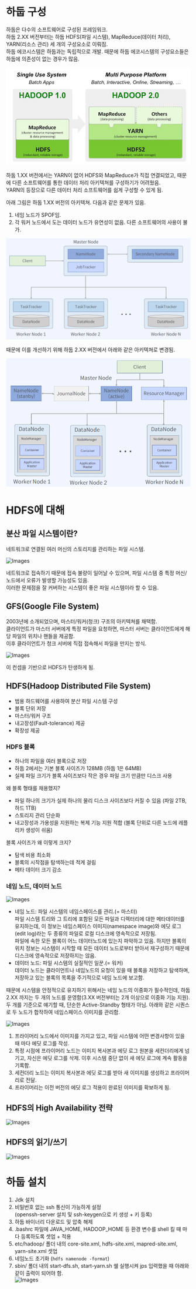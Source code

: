 # 하둡 구성

하둡은 다수의 소프트웨어로 구성된 프레임워크.  
하둡 2.XX 버전부터는 하둡 HDFS(파일 시스템), MapReduce(데이터 처리), YARN(리소스 관리) 세 개의 구성요소로 이뤄짐.  
하둡 에코시스템은 하둡과는 독립적으로 개발. 때문에 하둡 에코시스템의 구성요소들은 하둡에 의존성이 없는 경우가 많음.  

![Images](../../Images/1-17.PNG)

하둡 1.XX 버전에서는 YARN이 없어 HDFS와 MapReduce가 직접 연결되었고, 때문에 다른 소프트웨어를 통한 데이터 처리 아키텍쳐를 구성하기가 어려웠음.  
YARN의 등장으로 다른 데이터 처리 소프트웨어를 쉽게 구성할 수 있게 됨.  

아래 그림은 하둡 1.XX 버전의 아키텍쳐. 다음과 같은 문제가 있음.  
1. 네임 노드가 SPOF임.
2. 각 워커 노드에서 도는 데이터 노드가 유연성이 없음. 다른 소프트웨어의 사용이 불가.

![Images](../../Images/1-18.PNG)

때문에 이를 개선하기 위해 하둡 2.XX 버전에서 아래와 같은 아키텍쳐로 변경됨.  

![Images](../../Images/1-19.PNG)

# HDFS에 대해

## 분산 파일 시스템이란?

네트워크로 연결된 여러 머신의 스토리지를 관리하는 파일 시스템.  

![Images](https://www.quobyte.com/wp-content/uploads/2022/09/distributed-file-system.svg)

네트워크로 접속하기 때문에 접속 불량이 일어날 수 있으며, 파일 시스템 중 특정 머신/노드에서 오류가 발생할 가능성도 있음.  
이러한 문제점을 잘 커버하는 시스템이 좋은 파일 시스템이라 할 수 있음.  

## GFS(Google File System)

2003년에 소개되었으며, 마스터/워커(청크) 구조의 아키텍쳐를 채택함.  
클라이언트가 마스터 서버에게 특정 파일을 요청하면, 마스터 서버는 클라이언트에게 해당 파일의 위치나 핸들을 제공함.  
이후 클라이언트가 청크 서버에 직접 접속해서 파일을 만지는 방식.  

![Images](https://miro.medium.com/max/1016/1*FkPnGLfKLVlHsq6ZKSI07Q.png)

이 컨셉을 기반으로 HDFS가 탄생하게 됨.  

## HDFS(Hadoop Distributed File System)

* 범용 하드웨어를 사용하여 분산 파일 시스템 구성
* 블록 단위 저장
* 마스터/워커 구조
* 내고장성(Fault-tolerance) 제공
* 확장성 제공

### HDFS 블록 

* 하나의 파일을 여러 블록으로 저장
* 하둡 2에서는 기본 블록 사이즈가 128MB (하둡 1은 64MB)
* 실제 파일 크기가 블록 사이즈보다 작은 경우 파일 크기 만큼만 디스크 사용

왜 블록 형태를 채용했지?

* 파일 하나의 크기가 실제 하나의 물리 디스크 사이즈보다 커질 수 있음 (파일 2TB, 하드 1TB)
* 스토리지 관리 단순화
* 내고장성과 가용성을 지원하는 복제 기능 지원 적합 (블록 단위로 다른 노드에 레플리카 생성이 쉬움)

블록 사이즈가 왜 이렇게 크지?

* 탐색 비용 최소화
* 블록의 시작점을 탐색하는데 적게 걸림
* 메타 데이터 크기 감소

### 네임 노드, 데이터 노드

![Images](https://blog.kakaocdn.net/dn/bNtyTE/btrc7O872Sa/iohONNse4K7WG4UNnNPrhk/img.png)

* 네임 노드: 파일 시스템의 네임스페이스를 관리.(= 마스터)  
파일 시스템 트리와 그 트리에 포함된 모든 파일과 디렉터리에 대한 메타데이터를 유지하는데, 이 정보는 네임스페이스 이미지(namespace image)와 에딧 로그(edit log)라는 두 종류의 파일로 로컬 디스크에 영속적으로 저장됨.  
파일에 속한 모든 블록이 어느 데이터노드에 있는지 파악하고 있음. 하지만 블록의 위치 정보는 시스템이 시작할 때 모든 데이터 노드로부터 받아서 재구성하기 때문에 디스크에 영속적으로 저장하지는 않음. 
* 데이터 노드: 파일 시스템의 실질적인 일꾼.(= 워커)  
데이터 노드는 클라이언트나 네임노드의 요청이 있을 때 블록을 저장하고 탐색하며, 저장하고 있는 블록의 목록을 주기적으로 네임 노드에 보고함.  

때문에 시스템을 안정적으로 유지하기 위해서는 네임 노드의 이중화가 필수적인데, 하둡 2.XX 까지는 두 개의 노드를 운영함(3.XX 버전부터는 2개 이상으로 이중화 기능 지원).  
두 개를 기준으로 얘기할 때, 단순한 Active-Standby 형태가 아님. 아래와 같은 시퀀스로 두 노드가 합작하여 네임스페이스 이미지를 관리함.  

![Images](https://3.bp.blogspot.com/-L8nAH-iURdY/VroknRLqGvI/AAAAAAAAABw/PKgWFVGO1lc/s1600/Secondary%2BName%2BNode.png)

1. 프라이머리 노드에서 이미지를 가지고 있고, 파일 시스템에 어떤 변경사항이 있을 때 마다 에딧 로그를 작성.  
2. 특정 시점에 프라이머리 노드는 이미지 복사본과 에딧 로그 원본을 세컨더리에게 넘기고, 자신은 에딧 로그를 삭제. 이후 시스템 중단 없이 새 에딧 로그에 계속 활동을 기록함.
3. 세컨더리 노드는 이미지 복사본과 에딧 로그를 받아 새 이미지를 생성하고 프라이머리로 전달.
4. 프라이머리는 이전 버전의 에딧 로그 적용이 완료된 이미지를 확보하게 됨.

## HDFS의 High Availability 전략

![Images](https://blog.kakaocdn.net/dn/6kZtE/btqzQsIOsRA/pHjDjAJCv7fZJW3koR1281/img.png)

## HDFS의 읽기/쓰기

![Images](https://ssup2.github.io/images/theory_analysis/Hadoop/HDFS_Architecture.PNG)

# 하둡 설치

1. Jdk 설치
2. 비밀번호 없는 ssh 통신이 가능하게 설정  
(openssh-server 설치 및 ssh-keygen으로 키 생성 + 키 등록)
3. 하둡 바이너리 다운로드 및 압축 해제
4. .bashrc 파일에 JAVA_HOME, HADOOP_HOME 등 환경 변수를 shell 킬 때 마다 등록하도록 셋업 + 적용
5. etc/hadoop/ 폴더 내의 core-site.xml, hdfs-site.xml, mapred-site.xml, yarn-site.xml 셋업
6. 네임노드 초기화 (`hdfs namenode -format`)
7. sbin/ 폴더 내의 start-dfs.sh, start-yarn.sh 쉘 실행시켜 jps 입력했을 때 아래와 같이 출력이 되어야 함.  
![Images](https://img1.daumcdn.net/thumb/R1280x0/?scode=mtistory2&fname=https%3A%2F%2Fblog.kakaocdn.net%2Fdn%2FRKDtR%2FbtrQV0WmjRZ%2FbM6fKtfnNGqFJukyWtsWFk%2Fimg.png)